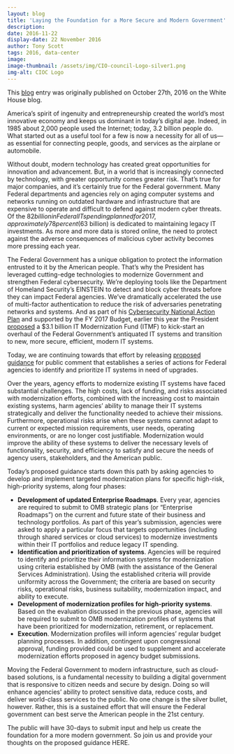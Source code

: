 ```yaml
---
layout: blog
title: 'Laying the Foundation for a More Secure and Modern Government'
description:
date: 2016-11-22
display-date: 22 November 2016
author: Tony Scott
tags: 2016, data-center
image:
image-thumbnail: /assets/img/CIO-council-Logo-silver1.png
img-alt: CIOC Logo
---
```

This [blog](https://www.whitehouse.gov/blog/2016/10/26/laying-foundation-more-secure-modern-government) entry was originally published on October 27th, 2016 on the White House blog.

America’s spirit of ingenuity and entrepreneurship created the world’s most innovative economy and keeps us dominant in today’s digital age. Indeed, in 1985 about 2,000 people used the Internet; today, 3.2 billion people do. What started out as a useful tool for a few is now a necessity for all of us—as essential for connecting people, goods, and services as the airplane or automobile.

Without doubt, modern technology has created great opportunities for innovation and advancement. But, in a world that is increasingly connected by technology, with greater opportunity comes greater risk. That’s true for major companies, and it’s certainly true for the Federal government. Many Federal departments and agencies rely on aging computer systems and networks running on outdated hardware and infrastructure that are expensive to operate and difficult to defend against modern cyber threats. Of the $82 billion in Federal IT spending planned for 2017, approximately 78 percent ($63 billion) is dedicated to maintaining legacy IT investments. As more and more data is stored online, the need to protect against the adverse consequences of malicious cyber activity becomes more pressing each year.

The Federal Government has a unique obligation to protect the information entrusted to it by the American people. That’s why the President has leveraged cutting-edge technologies to modernize Government and strengthen Federal cybersecurity. We’re deploying tools like the Department of Homeland Security’s EINSTEIN to detect and block cyber threats before they can impact Federal agencies. We’ve dramatically accelerated the use of multi-factor authentication to reduce the risk of adversaries penetrating networks and systems. And as part of his [Cybersecurity National Action Plan](https://www.whitehouse.gov/the-press-office/2016/02/09/fact-sheet-cybersecurity-national-action-plan) and supported by the FY 2017 Budget, earlier this year the President [proposed](https://www.whitehouse.gov/blog/2016/04/08/improving-and-modernizing-federal-cybersecurity) a $3.1 billion IT Modernization Fund (ITMF) to kick-start an overhaul of the Federal Government’s antiquated IT systems and transition to new, more secure, efficient, modern IT systems.

Today, we are continuing towards that effort by releasing [proposed guidance](http://policy.cio.gov/it-modernization) for public comment that establishes a series of actions for Federal agencies to identify and prioritize IT systems in need of upgrades.

Over the years, agency efforts to modernize existing IT systems have faced substantial challenges. The high costs, lack of funding, and risks associated with modernization efforts, combined with the increasing cost to maintain existing systems, harm agencies’ ability to manage their IT systems strategically and deliver the functionality needed to achieve their missions. Furthermore, operational risks arise when these systems cannot adapt to current or expected mission requirements, user needs, operating environments, or are no longer cost justifiable. Modernization would improve the ability of these systems to deliver the necessary levels of functionality, security, and efficiency to satisfy and secure the needs of agency users, stakeholders, and the American public.

Today’s proposed guidance starts down this path by asking agencies to develop and implement targeted modernization plans for specific high-risk, high-priority systems, along four phases:
* **Development of updated Enterprise Roadmaps**. Every year, agencies are required to submit to OMB strategic plans (or “Enterprise Roadmaps”) on the current and future state of their business and technology portfolios. As part of this year’s submission, agencies were asked to apply a particular focus that targets opportunities (including through shared services or cloud services) to modernize investments within their IT portfolios and reduce legacy IT spending.
* **Identification and prioritization of systems**. Agencies will be required to identify and prioritize their information systems for modernization using criteria established by OMB (with the assistance of the General Services Administration). Using the established criteria will provide uniformity across the Government; the criteria are based on security risks, operational risks, business suitability, modernization impact, and ability to execute.
* **Development of modernization profiles for high-priority systems**. Based on the evaluation discussed in the previous phase, agencies will be required to submit to OMB modernization profiles of systems that have been prioritized for modernization, retirement, or replacement.
* **Execution**. Modernization profiles will inform agencies’ regular budget planning processes. In addition, contingent upon congressional approval, funding provided could be used to supplement and accelerate modernization efforts proposed in agency budget submissions.

Moving the Federal Government to modern infrastructure, such as cloud-based solutions, is a fundamental necessity to building a digital government that is responsive to citizen needs and secure by design. Doing so will enhance agencies’ ability to protect sensitive data, reduce costs, and deliver world-class services to the public. No one change is the silver bullet, however. Rather, this is a sustained effort that will ensure the Federal government can best serve the American people in the 21st century.

The public will have 30-days to submit input and help us create the foundation for a more modern government. So join us and provide your thoughts on the proposed guidance HERE.
